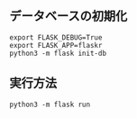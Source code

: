 
## データベースの初期化

```
export FLASK_DEBUG=True
export FLASK_APP=flaskr
python3 -m flask init-db
```

## 実行方法
```
python3 -m flask run
```

